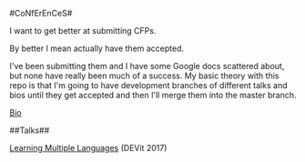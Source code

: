 #CoNfErEnCeS#

I want to get better at submitting CFPs.

By better I mean actually have them accepted.

I've been submitting them and I have some Google docs scattered about,
but none have really been much of a success. My basic theory with this
repo is that I'm going to have development branches of different talks
and bios until they get accepted and then I'll merge them into the master
branch.

[Bio](bio.md)

##Talks##

[Learning Multiple Languages](Multiple-Languages.md) (DEVit 2017)
